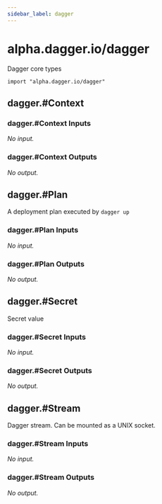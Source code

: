```yaml
---
sidebar_label: dagger
---
```


# alpha.dagger.io/dagger

Dagger core types

```cue
import "alpha.dagger.io/dagger"
```

## dagger.#Context

### dagger.#Context Inputs

_No input._

### dagger.#Context Outputs

_No output._

## dagger.#Plan

A deployment plan executed by `dagger up`

### dagger.#Plan Inputs

_No input._

### dagger.#Plan Outputs

_No output._

## dagger.#Secret

Secret value

### dagger.#Secret Inputs

_No input._

### dagger.#Secret Outputs

_No output._

## dagger.#Stream

Dagger stream. Can be mounted as a UNIX socket.

### dagger.#Stream Inputs

_No input._

### dagger.#Stream Outputs

_No output._

